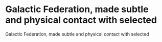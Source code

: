 # Galactic Federation, made subtle and physical contact with selected

Galactic Federation, made subtle and physical contact with selected